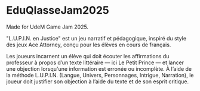 # EduQlasseJam2025

Made for UdeM Game Jam 2025.

"L.U.P.I.N. en Justice" est un jeu narratif et pédagogique, inspiré du style des jeux Ace Attorney, conçu pour les élèves en cours de français.

Les joueurs incarnent un élève qui doit écouter les affirmations du professeur à propos d’un texte littéraire — ici Le Petit Prince — et lancer une objection lorsqu'une information est erronée ou incomplète. À l’aide de la méthode L.U.P.I.N. (Langue, Univers, Personnages, Intrigue, Narration), le joueur doit justifier son objection à l’aide du texte et de son esprit critique.
